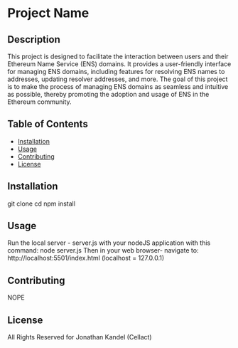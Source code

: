# Project Name

## Description

This project is designed to facilitate the interaction between users and their Ethereum Name Service (ENS) domains. It provides a user-friendly interface for managing ENS domains, including features for resolving ENS names to addresses, updating resolver addresses, and more. The goal of this project is to make the process of managing ENS domains as seamless and intuitive as possible, thereby promoting the adoption and usage of ENS in the Ethereum community.

## Table of Contents

- [Installation](#installation)
- [Usage](#usage)
- [Contributing](#contributing)
- [License](#license)

## Installation

git clone <repository-url>
cd <directory-name>
npm install

## Usage

Run the local server - server.js with your nodeJS application with this command:
node server.js
Then in your web browser- navigate to:
http://localhost:5501/index.html (localhost = 127.0.0.1)

## Contributing

NOPE

## License

All Rights Reserved for Jonathan Kandel (Cellact) <C>